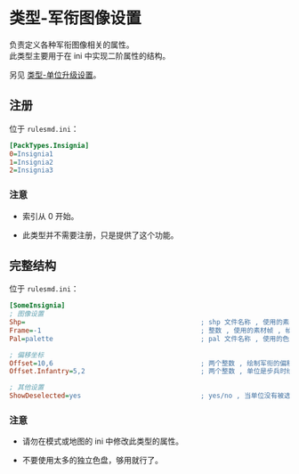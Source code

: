 # 类型-军衔图像设置

负责定义各种军衔图像相关的属性。  
此类型主要用于在 ini 中实现二阶属性的结构。

另见 [类型-单位升级设置](/经验值与升级与军衔图像/类型-单位升级设置.md#类型-单位升级设置)。



## 注册

位于 `rulesmd.ini`：

```ini
[PackTypes.Insignia]
0=Insignia1
1=Insignia2
2=Insignia3
```

### 注意

* 索引从 0 开始。

* 此类型并不需要注册，只是提供了这个功能。



## 完整结构

位于 `rulesmd.ini`：

```ini
[SomeInsignia]
; 图像设置
Shp=                                            ; shp 文件名称 , 使用的素材 , 不含后缀名 , 默认值是 空 (即不显示)
Frame=-1                                        ; 整数 , 使用的素材帧 , 帧数从 0 开始 , 默认值是 -1 (即使用 [当前的等级] 帧 , 第 0 级使用第 0 帧 , 以此类推)
Pal=palette                                     ; pal 文件名称 , 使用的色盘 , 不含后缀名 , 默认值是 palette (即使用默认色盘)

; 偏移坐标
Offset=10,6                                     ; 两个整数 , 绘制军衔的偏移量 , 默认值是 10,6 , 单位 : 格点
Offset.Infantry=5,2                             ; 两个整数 , 单位是步兵时绘制军衔的偏移量 , 默认值是 5,2 , 单位 : 格点

; 其他设置
ShowDeselected=yes                              ; yes/no , 当单位没有被选中或被鼠标悬停时 , 是否显示军衔图像 , 默认值是 yes
```

### 注意

* 请勿在模式或地图的 ini 中修改此类型的属性。

* 不要使用太多的独立色盘，够用就行了。